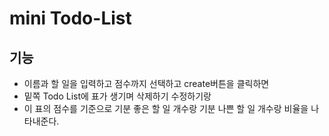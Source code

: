 # mini Todo-List

## 기능

- 이름과 할 일을 입력하고 점수까지 선택하고 create버튼을 클릭하면
- 밑쪽 Todo List에 표가 생기며 삭제하기 수정하기랑
- 이 표의 점수를 기준으로 기분 좋은 할 일 개수랑 기분 나쁜 할 일 개수랑 비율을 나타내준다.
